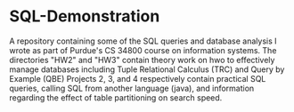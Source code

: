 # SQL-Demonstration
A repository containing some of the SQL queries and database analysis I wrote as part of Purdue's CS 34800 course on information systems.
The directories "HW2" and "HW3" contain theory work on hwo to effectively manage databases including Tuple Relational Calculus (TRC) and Query by Example (QBE)
Projects 2, 3, and 4 respectively contain practical SQL queries, calling SQL from another language (java), and information regarding the effect of table partitioning on search speed.
